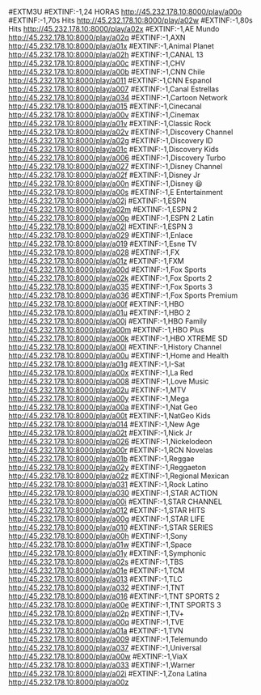 #EXTM3U
#EXTINF:-1,24 HORAS
http://45.232.178.10:8000/play/a00o
#EXTINF:-1,70s Hits
http://45.232.178.10:8000/play/a02w
#EXTINF:-1,80s Hits
http://45.232.178.10:8000/play/a02x
#EXTINF:-1,AE Mundo
http://45.232.178.10:8000/play/a02q
#EXTINF:-1,AXN
http://45.232.178.10:8000/play/a01x
#EXTINF:-1,Animal Planet
http://45.232.178.10:8000/play/a02h
#EXTINF:-1,CANAL 13
http://45.232.178.10:8000/play/a00c
#EXTINF:-1,CHV
http://45.232.178.10:8000/play/a00b
#EXTINF:-1,CNN Chile
http://45.232.178.10:8000/play/a011
#EXTINF:-1,CNN Espanol
http://45.232.178.10:8000/play/a007
#EXTINF:-1,Canal Estrellas
http://45.232.178.10:8000/play/a034
#EXTINF:-1,Cartoon Network
http://45.232.178.10:8000/play/a015
#EXTINF:-1,Cinecanal
http://45.232.178.10:8000/play/a00v
#EXTINF:-1,Cinemax
http://45.232.178.10:8000/play/a01v
#EXTINF:-1,Classic Rock
http://45.232.178.10:8000/play/a02v
#EXTINF:-1,Discovery Channel
http://45.232.178.10:8000/play/a02g
#EXTINF:-1,Discovery ID
http://45.232.178.10:8000/play/a01c
#EXTINF:-1,Discovery Kids
http://45.232.178.10:8000/play/a006
#EXTINF:-1,Discovery Turbo
http://45.232.178.10:8000/play/a027
#EXTINF:-1,Disney Channel
http://45.232.178.10:8000/play/a02f
#EXTINF:-1,Disney Jr
http://45.232.178.10:8000/play/a00n
#EXTINF:-1,Disney 😆
http://45.232.178.10:8000/play/a00s
#EXTINF:-1,E Entertainment
http://45.232.178.10:8000/play/a02j
#EXTINF:-1,ESPN
http://45.232.178.10:8000/play/a02m
#EXTINF:-1,ESPN 2
http://45.232.178.10:8000/play/a00p
#EXTINF:-1,ESPN 2 Latin
http://45.232.178.10:8000/play/a02l
#EXTINF:-1,ESPN 3
http://45.232.178.10:8000/play/a029
#EXTINF:-1,Enlace
http://45.232.178.10:8000/play/a019
#EXTINF:-1,Esne TV
http://45.232.178.10:8000/play/a028
#EXTINF:-1,FX
http://45.232.178.10:8000/play/a01z
#EXTINF:-1,FXM
http://45.232.178.10:8000/play/a00d
#EXTINF:-1,Fox Sports
http://45.232.178.10:8000/play/a02k
#EXTINF:-1,Fox Sports 2
http://45.232.178.10:8000/play/a035
#EXTINF:-1,Fox Sports 3
http://45.232.178.10:8000/play/a036
#EXTINF:-1,Fox Sports Premium
http://45.232.178.10:8000/play/a00f
#EXTINF:-1,HBO
http://45.232.178.10:8000/play/a01u
#EXTINF:-1,HBO 2
http://45.232.178.10:8000/play/a00j
#EXTINF:-1,HBO Family
http://45.232.178.10:8000/play/a00m
#EXTINF:-1,HBO Plus
http://45.232.178.10:8000/play/a00k
#EXTINF:-1,HBO XTREME SD
http://45.232.178.10:8000/play/a00l
#EXTINF:-1,History Channel
http://45.232.178.10:8000/play/a00u
#EXTINF:-1,Home and Health
http://45.232.178.10:8000/play/a01g
#EXTINF:-1,I-Sat
http://45.232.178.10:8000/play/a00x
#EXTINF:-1,La Red
http://45.232.178.10:8000/play/a008
#EXTINF:-1,Love Music
http://45.232.178.10:8000/play/a02u
#EXTINF:-1,MTV
http://45.232.178.10:8000/play/a00y
#EXTINF:-1,Mega
http://45.232.178.10:8000/play/a00a
#EXTINF:-1,Nat Geo
http://45.232.178.10:8000/play/a00t
#EXTINF:-1,NatGeo Kids
http://45.232.178.10:8000/play/a014
#EXTINF:-1,New Age
http://45.232.178.10:8000/play/a02t
#EXTINF:-1,Nick Jr
http://45.232.178.10:8000/play/a026
#EXTINF:-1,Nickelodeon
http://45.232.178.10:8000/play/a00r
#EXTINF:-1,RCN Novelas
http://45.232.178.10:8000/play/a01b
#EXTINF:-1,Reggae
http://45.232.178.10:8000/play/a02y
#EXTINF:-1,Reggaeton
http://45.232.178.10:8000/play/a02z
#EXTINF:-1,Regional Mexican
http://45.232.178.10:8000/play/a031
#EXTINF:-1,Rock Latino
http://45.232.178.10:8000/play/a030
#EXTINF:-1,STAR ACTION
http://45.232.178.10:8000/play/a00i
#EXTINF:-1,STAR CHANNEL
http://45.232.178.10:8000/play/a012
#EXTINF:-1,STAR HITS
http://45.232.178.10:8000/play/a00g
#EXTINF:-1,STAR LIFE
http://45.232.178.10:8000/play/a010
#EXTINF:-1,STAR SERIES
http://45.232.178.10:8000/play/a00h
#EXTINF:-1,Sony
http://45.232.178.10:8000/play/a01w
#EXTINF:-1,Space
http://45.232.178.10:8000/play/a01y
#EXTINF:-1,Symphonic
http://45.232.178.10:8000/play/a02s
#EXTINF:-1,TBS
http://45.232.178.10:8000/play/a01e
#EXTINF:-1,TCM
http://45.232.178.10:8000/play/a013
#EXTINF:-1,TLC
http://45.232.178.10:8000/play/a032
#EXTINF:-1,TNT
http://45.232.178.10:8000/play/a016
#EXTINF:-1,TNT SPORTS 2
http://45.232.178.10:8000/play/a00e
#EXTINF:-1,TNT SPORTS 3
http://45.232.178.10:8000/play/a02p
#EXTINF:-1,TV+
http://45.232.178.10:8000/play/a00q
#EXTINF:-1,TVE
http://45.232.178.10:8000/play/a01a
#EXTINF:-1,TVN
http://45.232.178.10:8000/play/a009
#EXTINF:-1,Telemundo
http://45.232.178.10:8000/play/a037
#EXTINF:-1,Universal
http://45.232.178.10:8000/play/a00w
#EXTINF:-1,ViaX
http://45.232.178.10:8000/play/a033
#EXTINF:-1,Warner
http://45.232.178.10:8000/play/a02i
#EXTINF:-1,Zona Latina
http://45.232.178.10:8000/play/a00z
